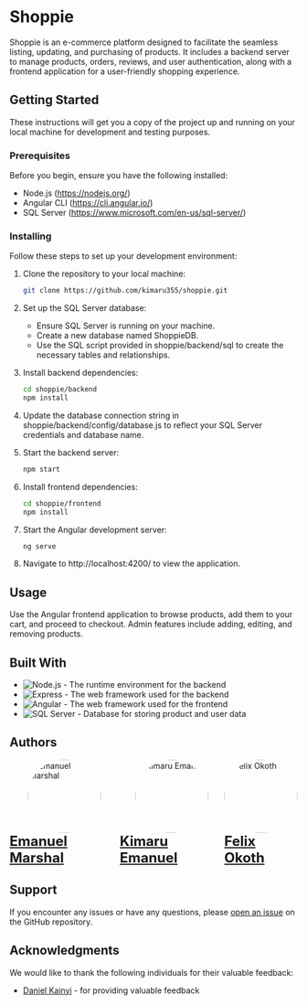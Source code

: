 

# Shoppie

Shoppie is an e-commerce platform designed to facilitate the seamless listing, updating, and purchasing of products. It includes a backend server to manage products, orders, reviews, and user authentication, along with a frontend application for a user-friendly shopping experience.

## Getting Started

These instructions will get you a copy of the project up and running on your local machine for development and testing purposes.

### Prerequisites

Before you begin, ensure you have the following installed:
- Node.js (https://nodejs.org/)
- Angular CLI (https://cli.angular.io/)
- SQL Server (https://www.microsoft.com/en-us/sql-server/)

### Installing

Follow these steps to set up your development environment:

1. Clone the repository to your local machine:
    ```bash
    git clone https://github.com/kimaru355/shoppie.git
    ```

2. Set up the SQL Server database:
    - Ensure SQL Server is running on your machine.
    - Create a new database named ShoppieDB.
    - Use the SQL script provided in shoppie/backend/sql to create the necessary tables and relationships.

3. Install backend dependencies:
    ```bash
    cd shoppie/backend
    npm install
    ```

4. Update the database connection string in shoppie/backend/config/database.js to reflect your SQL Server credentials and database name.

5. Start the backend server:
    ```bash
    npm start
    ```

6. Install frontend dependencies:
    ```bash
    cd shoppie/frontend
    npm install
    ```

7. Start the Angular development server:
    ```bash
    ng serve
    ```

8. Navigate to http://localhost:4200/ to view the application.

## Usage

Use the Angular frontend application to browse products, add them to your cart, and proceed to checkout. Admin features include adding, editing, and removing products.

## Built With

- ![Node.js](https://img.shields.io/badge/node.js-%2343853D.svg?style=for-the-badge&logo=node.js&logoColor=white) - The runtime environment for the backend
- ![Express](https://img.shields.io/badge/express-%23404d59.svg?style=for-the-badge&logo=express&logoColor=%2361DAFB) - The web framework used for the backend
- ![Angular](https://img.shields.io/badge/angular-%23DD0031.svg?style=for-the-badge&logo=angular&logoColor=white) - The web framework used for the frontend
- ![SQL Server](https://img.shields.io/badge/Microsoft_SQL_Server-%23CC2927.svg?style=for-the-badge&logo=microsoft-sql-server&logoColor=white) - Database for storing product and user data


## Authors

<div style="display: flex; justify-content: space-evenly;">
  <div style="display: flex; flex-direction: column; align-items: center;">
    <img src="https://github.com/Marshal-Emanuel.png?size=128" alt="Emanuel Marshal" style="border-radius: 50%; height: 128px; width: 128px;">
    <a href="https://github.com/Marshal-Emanuel" style="font-size: 24px; font-weight: bold;">Emanuel Marshal</a>
  </div>

  <div style="display: flex; flex-direction: column; align-items: center;">
    <img src="https://github.com/kimaru355.png?size=128" alt="Kimaru Emanuel" style="border-radius: 50%; height: 128px; width: 128px;">
    <a href="https://github.com/kimaru355" style="font-size: 24px; font-weight: bold;">Kimaru Emanuel</a>
  </div>

  <div style="display: flex; flex-direction: column; align-items: center;">
    <img src="https://github.com/Xhechar.png?size=128" alt="Felix Okoth" style="border-radius: 50%; height: 128px; width: 128px;">
    <a href="https://github.com/Xhechar" style="font-size: 24px; font-weight: bold;">Felix Okoth</a>
  </div>
</div>

## Support

If you encounter any issues or have any questions, please [open an issue](https://github.com/kimaru355/shoppie/issues) on the GitHub repository.

## Acknowledgments

We would like to thank the following individuals for their valuable feedback:

- [Daniel Kainyi](https://github.com/kithekadk) - for providing valuable feedback


